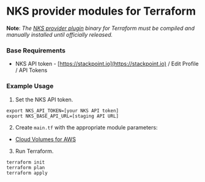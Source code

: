 # NKS provider modules for Terraform

**Note**: _The [NKS provider plugin](https://github.com/StackPointCloud/terraform-provider-nks) binary for Terraform must be compiled and manually installed until officially released._

### Base Requirements

* NKS API token - [https://stackpoint.io](https://stackpoint.io) / Edit Profile / API Tokens

### Example Usage

1. Set the NKS API token.

```
export NKS_API_TOKEN=[your NKS API token]
export NKS_BASE_API_URL=[staging API URL]
```

2. Create `main.tf` with the appropriate module parameters:

* [Cloud Volumes for AWS](https://github.com/StackPointCloud/tf_nks_tests/tree/master/cvs_aws)

3. Run Terraform.

```
terraform init
terraform plan
terraform apply
```
